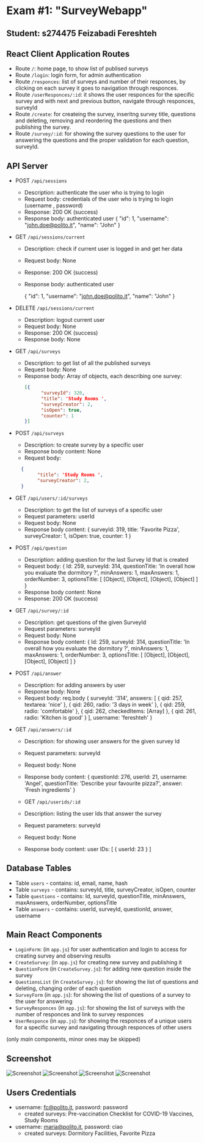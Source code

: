 # Exam #1: "SurveyWebapp"
## Student: s274475 Feizabadi Fereshteh 

## React Client Application Routes

- Route `/`: home page, to show list of publised surveys
- Route `/login`: login form, for admin authentication
- Route `/responces`: list of surveys and number of their responces, by clicking on each survey it goes to navigation through responces. 
- Route `/userResponces/:id`: it shows the user responces for the specific survey and with next and previous button, navigate through responces, surveyId
- Route `/create`: for createing the survey, inseritng survey title, questions and deleting, removing and reordering the questions and then publishing the survey.
- Route `/survey/:id`: for showing the survey questions to the user for answering the questions and the proper validation for each question, surveyId.


## API Server

- POST `/api/sessions`
  - Description: authenticate the user who is trying to login
  - Request body: credentials of the user who is trying to login (username , password)
  - Response: 200 OK (success)
  - Response body: authenticated user 
    {
      "id": 1,
      "username": "john.doe@polito.it", 
      "name": "John"
    }

- GET  `/api/sessions/current`
  - Description: check if current user is logged in and get her data
  - Request body: None
  - Response: 200 OK (success)
  - Response body: authenticated user

    {
        "id": 1,
        "username": "john.doe@polito.it", 
        "name": "John"
    }


- DELETE `/api/sessions/current`
  - Description: logout current user
  - Request body: None
  - Response: 200 OK (success)
  - Response body: None

- GET `/api/surveys`
  - Description: to get list of all the published surveys
  - Request body: None
  - Response body: Array of objects, each describing one survey:
    ``` JSON
    [{
          "surveyId": 320,
          "title": 'Study Rooms ',
          "surveyCreator": 2,
          "isOpen": true,
          "counter": 1
    }]
    ```

- POST `/api/surveys`
  - Description: to create survey by a specific user 
  - Response body content: None
  - Request body: 

  ``` JSON
    {
          "title": 'Study Rooms ',
          "surveyCreator": 2,
    }
    ```
 

- GET `/api/users/:id/surveys`
  - Description: to get the list of surveys of a specific user 
  - Request parameters: userId
  - Request body: None
  - Response body content: 
    {
      surveyId: 319,
      title: 'Favorite Pizza',
      surveyCreator: 1,
      isOpen: true,
      counter: 1
    }

- POST `/api/question`
  - Description: adding question for the last Survey Id that is created 
  - Request body:
  { 
    Id: 259,
    surveyId: 314,
    questionTitle: 'In overall how you evaluate the dormitory ?',
    minAnswers: 1,
    maxAnswers: 1,
    orderNumber: 3,
    optionsTitle: [ [Object], [Object], [Object], [Object] ]
  }
  - Response body content: None
  - Response: 200 OK (success)

- GET `/api/survey/:id`
  - Description: get questions of the given SurveyId 
  - Request parameters: surveyId
  - Request body: None
  - Response body content: 
  {
    Id: 259,
    surveyId: 314,
    questionTitle: 'In overall how you evaluate the dormitory ?',
    minAnswers: 1,
    maxAnswers: 1,
    orderNumber: 3,
    optionsTitle: [ [Object], [Object], [Object], [Object] ]
  }

- POST `/api/answer`
  - Description: for adding answers by user
  - Response body: None
  - Request body: 
  req.body {
  surveyId: '314',
  answers: [
    { qid: 257, textarea: 'nice' },
    { qid: 260, radio: '3 days in week' },
    { qid: 259, radio: 'comfortable' },
    { qid: 262, checkedItems: [Array] },
    { qid: 261, radio: 'Kitchen is good' }
  ],
  username: 'fereshteh'
}


- GET `/api/answers/:id`
  - Description: for showing user answers for the given survey Id 
  - Request parameters: surveyId
  - Request body: None
  - Response body content: 
   {
    questionId: 276,
    userId: 21,
    username: 'Angel',
    questionTitle: 'Describe your favourite pizza?',
    answer: 'Fresh ingredients'
  }


  - GET `/api/userids/:id`
  - Description: listing the user Ids that answer the survey
  - Request parameters: surveyId
  - Request body: None
  - Response body content: 
    user IDs: [ { userId: 23 } ]


## Database Tables

- Table `users` - contains: id, email, name, hash
- Table `surveys` - contains: surveyId, title, surveyCreator, isOpen, counter
- Table `questions` - contains: Id, surveyId, questionTitle, minAnswers, maxAnswers, orderNumber, optionsTitle
- Table `answers` - contains: userId, surveyId, questionId, answer, username


## Main React Components

- `LoginForm`: (in `app.js`) for user authentication and login to access for creating survey and observing results
- `CreateSurvey`: (in `app.js`) for creating new survey and publishing it
- `QuestionForm` (in `CreateSurvey.js`): for adding new question inside the survey 
- `QuestionsList` (in `CreateSurvey.js`): for showing the list of questions and deleting, changing order of each question
- `SurveyForm` (in `app.js`): for showing the list of questions of a survey to the user for answering
- `SurveyResponces` (in `app.js`): for showing the list of surveys with the number of responces and link to survey responces
- `UserResponce` (in `app.js`): for showing the responces of a unique users for a specific survey and navigating through responces of other users 


(only _main_ components, minor ones may be skipped)

## Screenshot

![Screenshot](./img/Screenshot1.png)
![Screenshot](./img/Screenshot2.png)
![Screenshot](./img/Screenshot3.png)
![Screenshot](./img/Screenshot4.png)


## Users Credentials

- username: fc@polito.it, password: password
  - created surveys: Pre-vaccination Checklist for COVID-19 Vaccines, Study Rooms   
- username: maria@polito.it, password: ciao
  - created surveys: Dormitory Facilities, Favorite Pizza
